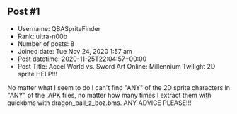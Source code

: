 ## Post #1
- Username: QBASpriteFinder
- Rank: ultra-n00b
- Number of posts: 8
- Joined date: Tue Nov 24, 2020 1:57 am
- Post datetime: 2020-11-25T22:04:57+00:00
- Post Title: Accel World vs. Sword Art Online: Millennium Twilight 2D sprite HELP!!!

No matter what I seem to do I can't find "ANY" of the 2D sprite characters in "ANY" of the .APK files, no matter how many times I extract them with quickbms with dragon_ball_z_boz.bms. ANY ADVICE PLEASE!!!
